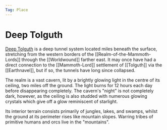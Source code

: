 ```yaml
---
Tag: Place
---
```

# Deep Tolguth
[Deep Tolguth](https://pathfinderwiki.com/wiki/Deep_Tolguth) is a deep tunnel system located miles beneath the surface, stretching from the western borders of the [[Realm-of-the-Mammoth-Lords]] through the [[Worldwound]] farther east. It may once have had a direct connection to the [[Mammoth-Lord]] settlement of [[Tolguth]] via the [[Earthnavel]], but if so, the tunnels have long since collapsed.

The realm is a vast cavern, lit by a brightly glowing light in the centre of its ceiling, two miles off the ground. The light burns for 12 hours each day before disappearing completely. The cavern's "night" is not completely dark, however, as the ceiling is also studded with numerous glowing crystals which give off a glow reminiscent of starlight.

Its interior terrain consists primarily of jungles, lakes, and swamps, whilst the ground at its perimeter rises like mountain slopes. Warring tribes of primitive humans and orcs live in the "mountains".
